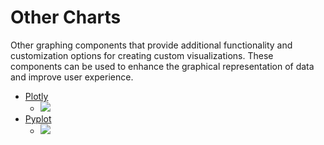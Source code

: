# Other Charts

Other graphing components that provide additional functionality and customization options for creating custom visualizations. These components can be used to enhance the graphical representation of data and improve user experience.

* [Plotly](/docs/library/graphing/other-charts/plotly/)
  * ![](https://components_previews/other-charts/dark/plotly.svg)
* [Pyplot](/docs/library/graphing/other-charts/pyplot/)
  * ![](https://components_previews/other-charts/dark/pyplot.svg)